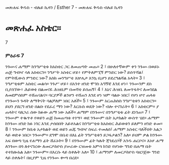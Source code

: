 ﻿
መጽሐፍ ቅዱስ - ብሉይ ኪዳን / Esther 7 - መጽሐፍ ቅዱስ ብሉይ ኪዳን
# መጽሐፈ አስቴር።
7
### ምዕራፍ 7
ንጉሡና ሐማም ከንግሥቲቱ ከአስቴር ጋር ለመጠጣት መጡ።
2 ፤ በሁለተኛውም ቀን ንጉሡ በወይኑ ጠጅ ግብዣ ሳለ አስቴርን። ንግሥት አስቴር ሆይ፥ የምትለምኚኝ ምንድር ነው? ይሰጥሻል፤ የምትሺውስ ምንድር ነው? እስከ መንግሥቴ እኵሌታ እንኳ ቢሆን ይደረግልሻል አላት።
3 ፤ ንግሥቲቱም አስቴር መልሳ። ንጉሥ ሆይ፥ በአንተ ዘንድ ሞገስ አግኝቼ እንደ ሆነ፥ ንጉሡንም ደስ ቢያሰኘው፥ ሕይወቴ በልመናዬ ሕዝቤም በመሻቴ ይሰጠኝ፤
4 ፤ እኔና ሕዝቤ ለመጥፋትና ለመገደል ለመደምሰስም ተሸጠናልና። ባርያዎች ልንሆን ተሸጠን እንደ ሆነ ዝም ባልሁ ነበር፤ የሆነ ሆኖ ጠላቱ የንጉሡን ጉዳት ለማቅናት ባልቻለም ነበር አለች።
5 ፤ ንጉሡም አርጤክስስ ንግሥቲቱን አስቴርን። ይህን ያደርግ ዘንድ በልቡ የደፈረ ማን ነው? እርሱስ ወዴት ነው? ብሎ ተናገራት።
6 ፤ አስቴርም። ያ ጠላትና ባለጋራ ሰው ክፉው ሐማ ነው አለች። ሐማም በንጉሡና በንግሥቲቱ ፊት ደነገጠ።
7 ፤ ንጉሡም ተቈጥቶ የወይን ጠጅ ከመጠጣቱ ተነሣ፥ ወደ ንጉሡም ቤት አታክልት ውስጥ ሄደ። ሐማም ከንጉሡ ዘንድ ክፉ ነገር እንደ ታሰበበት አይቶአልና ከንግሥቲቱ ከአስቴር ሕይወቱን ይለምን ዘንድ ቆመ።
8 ፤ ንጉሡም ከቤቱ አታክልት ወደ ወይን ጠጁ ግብዣ ስፍራ ተመለሰ፤ ሐማም አስቴር ባለችበት አልጋ ላይ ወድቆ ነበር። ንጉሡም። ደግሞ በቤቴ በእኔ ፊት ንግሥቲቱን ይጋፋታልን? አለ። ይህም ቃል ከንጉሡ አፍ በወጣ ጊዜ የሐማን ፊት ሸፈኑት።
9 ፤ በንጉሡም ፊት ካሉት ጃንደረቦች አንዱ ሐርቦና። እነሆ ሐማ ለንጉሡ በጎ ለተናገረው ለመርዶክዮስ ያሠራው ርዝመቱ አምሳ ክንድ የሆነው ግንድ በሐማ ቤት ተተክሎአል አለ። ንጉሡም። በእርሱ ላይ ስቀሉት አለ።
10 ፤ ሐማንም ለመርዶክዮስ ባዘጋጀው ግንድ ላይ ሰቀሉት፤ በዚያም ጊዜ የንጉሡ ቍጣ በረደ።
